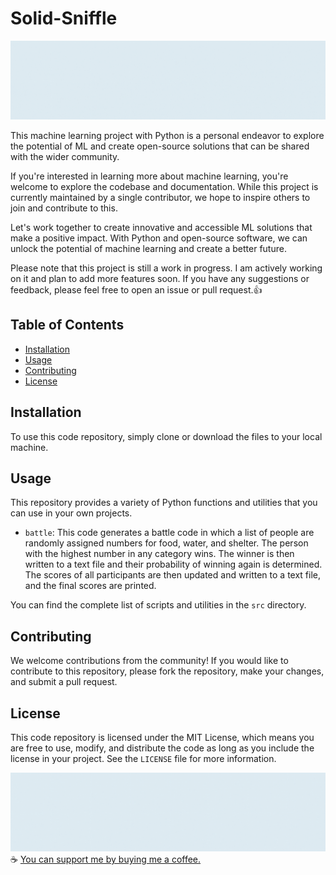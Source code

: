 # Solid-Sniffle

![Image description](/src/images/1.gif)

This machine learning project with Python is a personal endeavor to explore the potential of ML and create open-source solutions that can be shared with the wider community.

If you're interested in learning more about machine learning, you're welcome to explore the codebase and documentation. While this project is currently maintained by a single contributor, we hope to inspire others to join and contribute to this.

Let's work together to create innovative and accessible ML solutions that make a positive impact. With Python and open-source software, we can unlock the potential of machine learning and create a better future.

Please note that this project is still a work in progress. I am actively working on it and plan to add more features soon. If you have any suggestions or feedback, please feel free to open an issue or pull request.👍

## Table of Contents

- [Installation](#installation)
- [Usage](#usage)
- [Contributing](#contributing)
- [License](#license)

## Installation

To use this code repository, simply clone or download the files to your local machine.

## Usage

This repository provides a variety of Python functions and utilities that you can use in your own projects. 

- `battle`: This code generates a battle code in which a list of people are randomly assigned numbers for food, water, and shelter. The person with the highest number in any category wins. The winner is then written to a text file and their probability of winning again is determined. The scores of all participants are then updated and written to a text file, and the final scores are printed.

You can find the complete list of scripts and utilities in the `src` directory.

## Contributing

We welcome contributions from the community! If you would like to contribute to this repository, please fork the repository, make your changes, and submit a pull request.

## License

This code repository is licensed under the MIT License, which means you are free to use, modify, and distribute the code as long as you include the license in your project. See the `LICENSE` file for more information.

![Image description](/src/images/2.gif)
☕ [You can support me by buying me a coffee.](https://www.buymeacoffee.com/Variable2831)
